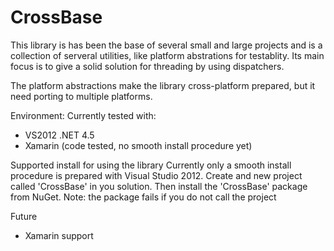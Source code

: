 CrossBase
=========

This library is has been the base of several small and large projects and is a 
collection of serveral utilities, like platform abstrations for testablity. Its
main focus is to give a solid solution for threading by using dispatchers.

The platform abstractions make the library cross-platform prepared, but it need
porting to multiple platforms. 

Environment:
Currently tested with:
* VS2012 .NET 4.5
* Xamarin (code tested, no smooth install procedure yet)



Supported install for using the library
Currently only a smooth install procedure is prepared with Visual Studio 2012. 
Create and new project called 'CrossBase' in you solution. Then install the 
'CrossBase' package from NuGet. Note: the package fails if you do not call the 
project 

Future
* Xamarin support 

